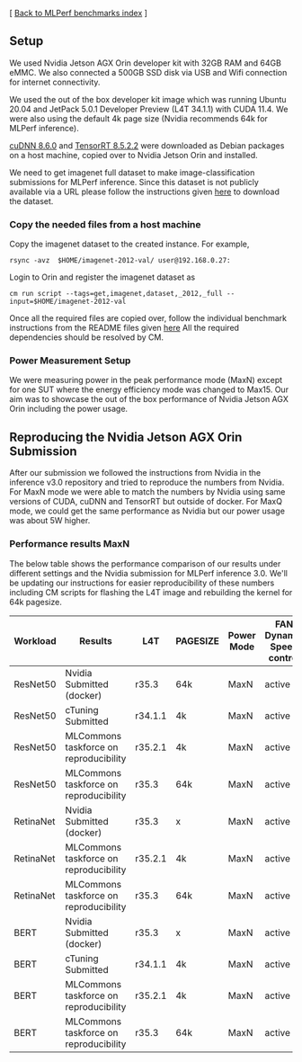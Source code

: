 [ [Back to MLPerf benchmarks index](../README.md) ]

## Setup

We used Nvidia Jetson AGX Orin developer kit with 32GB RAM and 64GB eMMC. We also connected a 500GB SSD disk via USB and Wifi connection for internet connectivity.

We used the out of the box developer kit image which was running Ubuntu 20.04 and JetPack 5.0.1 Developer Preview (L4T 34.1.1) with CUDA 11.4. We were also using the default 4k page size (Nvidia recommends 64k for MLPerf inference).

[cuDNN 8.6.0](https://developer.nvidia.com/compute/cudnn/secure/8.6.0/local_installers/11.8/cudnn-local-repo-ubuntu2004-8.6.0.163_1.0-1_arm64.deb) and [TensorRT 8.5.2.2](https://developer.nvidia.com/downloads/compute/machine-learning/tensorrt/secure/8.5.3/local_repos/nv-tensorrt-local-repo-ubuntu2004-8.5.3-cuda-11.8_1.0-1_arm64.deb) were downloaded as Debian packages on a host machine, copied over to Nvidia Jetson Orin and installed.


We need to get imagenet full dataset to make image-classification submissions for MLPerf inference. Since this dataset is not publicly available via a URL please follow the instructions given [here](https://github.com/mlcommons/ck/blob/master/cm-mlops/script/get-dataset-imagenet-val/README-extra.md) to download the dataset.

### Copy the needed files from a host machine

Copy the imagenet dataset to the created instance. For example,

```
rsync -avz  $HOME/imagenet-2012-val/ user@192.168.0.27:
```

Login to Orin and register the imagenet dataset as
```
cm run script --tags=get,imagenet,dataset,_2012,_full --input=$HOME/imagenet-2012-val
```
Once all the required files are copied over, follow the individual benchmark instructions from the README files given [here](./../inference/README.md#run-benchmarks-and-submit-results) All the required dependencies should be resolved by CM.

### Power Measurement Setup

We were measuring power in the peak performance mode (MaxN) except for one SUT where the energy efficiency mode was changed to Max15. Our aim was to showcase the out of the box performance of Nvidia Jetson AGX Orin including the power usage. 

## Reproducing the Nvidia Jetson AGX Orin Submission

After our submission we followed the instructions from Nvidia in the inference v3.0 repository and tried to reproduce the numbers from Nvidia. For MaxN mode we were able to match the numbers by Nvidia using same versions of CUDA, cuDNN and TensorRT but outside of docker. For MaxQ mode, we could get the same performance as Nvidia but our power usage was about 5W higher.

### Performance results MaxN

The below table shows the performance comparison of our results under different settings and the Nvidia submission for MLPerf inference 3.0. We'll be updating our instructions for easier reproducibility of these numbers including CM scripts for flashing the L4T image and rebuilding the kernel for 64k pagesize.


| Workload  | Results | L4T   | PAGESIZE | Power Mode | FAN Dynamic Speed control | Offline Accuracy | Offline Performance | SingleStream Accuracy | SingleStream Performance | MultiStream Accuracy | MultiStream Performance |
| --------- | --------------------------------- | ----- | -------- | ---------- | ------------------------- | ---------------- | ------------------- | --------------------- | ------------------------ | -------------------- | ----------------------- |
| ResNet50  |  Nvidia Submitted (docker)                        | r35.3 | 64k      | MaxN       | active                    | 75.934           | 6438.1              | 76.032                | 0.633479                 | 76.032               | 2.187731                |
| ResNet50  |  cTuning Submitted                         | r34.1.1 | 4k      | MaxN       | active                    | 75.934           | 4697              | 76.032                | 0.72                 | 76.032               | 2.57                |
| ResNet50  | MLCommons taskforce on reproducibility              | r35.2.1    | 4k       | MaxN          | active                    | 75.85            | 6172                | 76.056                | 0.644                    | 76.056               | 2.074                   |
| ResNet50  | MLCommons taskforce on reproducibility              | r35.3     | 64k       | MaxN         | active                    | 75.85            | 6430                | 76.056               | 0.659                    | 76.056              | 2.20                   |
| RetinaNet |  Nvidia Submitted (docker)                         | r35.3 | x        | MaxN       | active                    | 37.372           | 92.4048             | 37.403                | 13.924457                | 37.519               | 104.680313              |
| RetinaNet | MLCommons taskforce on reproducibility             | r35.2.1     | 4k       | MaxN          | active                    | 37.346                | 80.0854 (no DLA)                   | 37.350                     | 14,19                        | 37.409 | 105.344828              |
| RetinaNet | MLCommons taskforce on reproducibility             | r35.3     | 64k       | MaxN          | active                    | 37.345               | 94.6886                    | 37.340                     | 14.073                       | 37.488                    | 103.8                     |
| BERT      | Nvidia Submitted (docker)                     | r35.3 | x        | MaxN       | active                    | 90.552           | 544.243             | 90.344                | 5.635431                 | NA                   | NA                      |
| BERT      | cTuning Submitted                         | r34.1.1 | 4k        | MaxN       | active                    | 90.552           | 449.96             | 90.344                | 7.8                 | NA                   | NA                      |
| BERT      | MLCommons taskforce on reproducibility             | r35.2.1     | 4k       | MaxN          | active                    | 90.562           | 527 (128 batchsize)                 | 90.311                | 6.636                    | NA                   | NA                      |
| BERT      | MLCommons taskforce on reproducibility            | r35.3     | 64k       | MaxN          | active                    | 90.552          | 539                 | 90.344                | 6.31                    | NA                   | NA                      |


